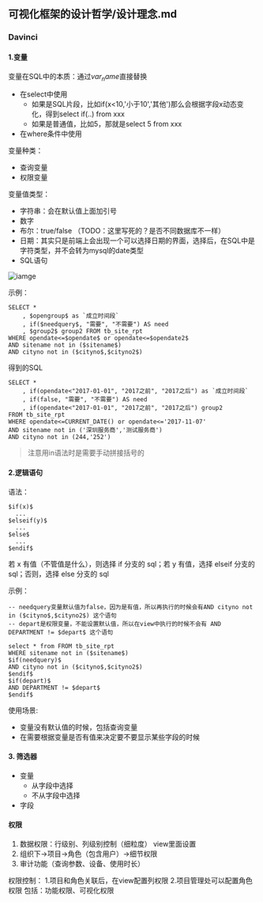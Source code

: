 ## 可视化框架的设计哲学/设计理念.md


### Davinci
#### 1.变量
变量在SQL中的本质：通过$var_name$直接替换
- 在select中使用
    - 如果是SQL片段，比如if(x<10,'小于10','其他')那么会根据字段x动态变化，得到select if(..) from xxx
    - 如果是普通值，比如5，那就是select 5 from xxx
- 在where条件中使用

变量种类：
- 查询变量
- 权限变量

变量值类型：
- 字符串：会在默认值上面加引号
- 数字
- 布尔：true/false （TODO：这里写死的？是否不同数据库不一样）
- 日期：其实只是前端上会出现一个可以选择日期的界面，选择后，在SQL中是字符类型，并不会转为mysql的date类型
- SQL语句

![iamge](img/查询变量-SQL表达式类型.png)

示例：
```
SELECT *
    , $opengroup$ as `成立时间段`
    , if($needquery$, "需要", "不需要") AS need
    , $group2$ group2 FROM tb_site_rpt
WHERE opendate<=$opendate$ or opendate<=$opendate2$
AND sitename not in ($sitename$)
AND cityno not in ($cityno$,$cityno2$)
```
得到的SQL
```
SELECT *
    , if(opendate<"2017-01-01", "2017之前", "2017之后") as `成立时间段`
    , if(false, "需要", "不需要") AS need
    , if(opendate<"2017-01-01", "2017之前", "2017之后") group2 
FROM tb_site_rpt 
WHERE opendate<=CURRENT_DATE() or opendate<='2017-11-07' 
AND sitename not in ('深圳服务商','测试服务商')  
AND cityno not in (244,'252')
```
> 注意用in语法时是需要手动拼接括号的

#### 2.逻辑语句
语法：
```
$if(x)$
  ...
$elseif(y)$
  ...
$else$
  ...
$endif$
```
若 x 有值（不管值是什么），则选择 if 分支的 sql；若 y 有值，选择 elseif 分支的 sql；否则，选择 else 分支的 sql

示例：
```
-- needquery变量默认值为false，因为是有值，所以再执行的时候会有AND cityno not in ($cityno$,$cityno2$) 这个语句
-- depart是权限变量，不能设置默认值，所以在view中执行的时候不会有 AND DEPARTMENT != $depart$ 这个语句

select * from FROM tb_site_rpt
WHERE sitename not in ($sitename$)
$if(needquery)$
AND cityno not in ($cityno$,$cityno2$)
$endif$
$if(depart)$
AND DEPARTMENT != $depart$
$endif$
```

使用场景:
- 变量没有默认值的时候，包括查询变量
- 在需要根据变量是否有值来决定要不要显示某些字段的时候


#### 3. 筛选器
- 变量
    - 从字段中选择
    - 不从字段中选择
- 字段



#### 权限
1. 数据权限：行级别、列级别控制（细粒度） view里面设置
2. 组织下->项目->角色（包含用户）->细节权限
3. 审计功能（查询参数、设备、使用时长）

权限控制：
1.项目和角色关联后，在view配置列权限
2.项目管理处可以配置角色权限
    包括：功能权限、可视化权限   